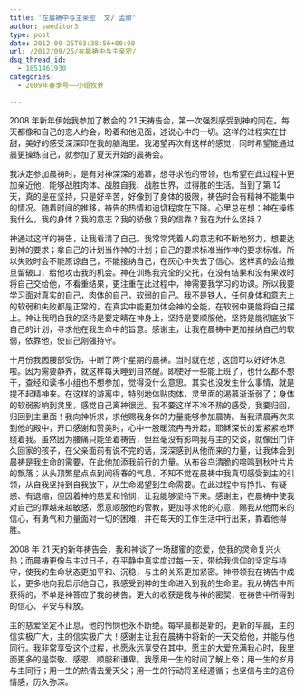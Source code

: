 ```yaml
---
title: '在晨祷中与主亲密  文/ 孟绯'
author: sweditor3
type: post
date: 2012-09-25T03:38:56+00:00
url: /2012/09/25/在晨祷中与主亲密/
dsq_thread_id:
  - 1851461930
categories:
  - 2009年春季号——小组牧养

---
```

2008 年新年伊始我参加了教会的 21 天祷告会，第一次强烈感受到神的同在。每天都像和自己的恋人约会，盼着和他见面，述说心中的一切。这样的过程实在甘甜，美好的感受深深印在我的脑海里。我渴望再次有这样的感觉，同时希望能通过晨更操练自己，就参加了夏天开始的晨祷会。

我决定参加晨祷时，是有对神深深的渴慕，想寻求他的带领，也希望在此过程中更加亲近他，能够战胜肉体、战胜自我、战胜世界，过得胜的生活。当到了第 12 天，真的是在坚持，只是好辛苦，好像到了身体的极限，祷告时会有精神不能集中的情况。随着时间的推移，祷告的热情和迫切程度在下降。心里总在想：神在操练我什么，我的身体？我的意志？我的骄傲？我的信靠？我在为什么坚持？

神通过这样的祷告，让我看清了自己。我常常凭着人的意志和不断地努力，想要达到神的要求；拿自己的计划当作神的计划；自己的要求标准当作神的要求标准。所以失败时会不能原谅自己，不能接纳自己，在灰心中失去了信心。这样真的会给撒旦留破口，给他攻击我的机会。神在训练我完全的交托，在没有结果和没有果效时将自己交给他，不看重结果，更注重在此过程中，神需要我学习的功课。所以我要学习面对真实的自己，肉体的自己，软弱的自己。我不是铁人，任何身体和意志上的软弱和失败都是正常的，在真实中能更加体会神的全能，在软弱中更能将自己摆上。神让我明白我的坚持是要定睛在神身上，坚持是要顺服他，坚持是能彻底放下自己的计划，寻求他在我生命中的旨意。感谢主，让我在晨祷中更加接纳自己的软弱，依靠他，使自己刚强持守。

十月份我因腰部受伤，中断了两个星期的晨祷。当时就在想 , 这回可以好好休息啦。因为需要静养，就这样每天睡到自然醒。即使好一些能上班了，也什么都不想干，查经和读书小组也不想参加，觉得没什么意思。其实也没发生什么事情，就是提不起精神来。在这样的游离中，特别地体贴肉体，灵里面的渴慕渐渐弱了；身体的软弱影响到灵里，感觉自己离神很远。我不要这样不冷不热的感受，我要归回，归回到主里面！我向神祈求，求他赐我身体的力量能够参加晨祷。当我清晨再次来到他的殿中，开口感谢和赞美时，心中一股暖流冉冉升起，耶稣深长的爱紧紧地环绕着我。虽然因为腰痛只能坐着祷告，但丝毫没有影响我与主的交谈，就像出门许久回家的孩子，在父亲面前有说不完的话，深深感到从他而来的力量，让我体会到晨祷是我生命的需要，在此他加添我前行的力量。从布谷鸟清脆的啼鸣到秋叶片片的飘落；从头顶繁星点点到闻得春的气息，不知不觉在晨祷中我真切感受到主的引领，从自我坚持到自我放下，从生命渴望到生命需要。在此过程中有挣扎、有疑惑、有退缩，但因着神的慈爱和怜悯，让我能够坚持下来。感谢主，在晨祷中使我对自己的罪越来越敏感，愿意顺服他的管教，更加寻求他的心意，赐我从他而来的信心，有勇气和力量面对一切的困难，并在每天的工作生活中行出来，靠着他得胜。

2008 年 21 天的新年祷告会，我和神谈了一场甜蜜的恋爱，使我的灵命复兴火热；而晨祷更像与主过日子，在平静中真实度过每一天，带给我信仰的坚定与持守，使我的生命状态更加平和、沉稳，与主的关系更加紧密。神带领我在祷告中成长，更多地向我启示他自己，我感受到神的生命进入到我的生命里。我从祷告中所获得的，不单是神答应了我的祷告，更大的收获是我与神的密契，在祷告中所得到的信心、平安与释放。

主的慈爱坚定不止息，他的怜悯也永不断绝。每早晨都是新的，更新的早晨，主的信实极广大，主的信实极广大！感谢主让我在晨祷中将新的一天交给他，并能与他同行。我非常享受这个过程，也愿永远享受在其中。愿主的大爱充满我心时，我里面更多的是崇敬、感恩、顺服和谦卑。我愿用一生的时间了解上帝；用一生的岁月与主同行；用一生的热情去爱天父；用一生的行动将圣经遵循；也坚信与主的这份情感，历久弥深。